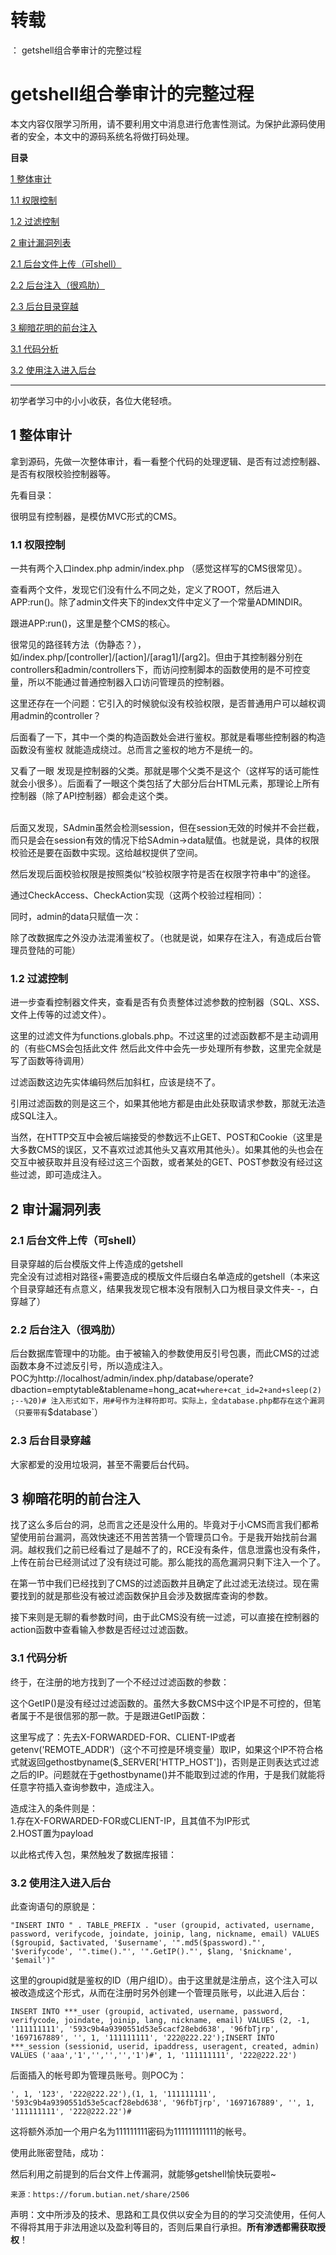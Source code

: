 # 转载
：  getshell组合拳审计的完整过程

# getshell组合拳审计的完整过程

> 
本文内容仅限学习所用，请不要利用文中消息进行危害性测试。为保护此源码使用者的安全，本文中的源码系统名将做打码处理。


**目录**

[1 整体审计](#1%20%E6%95%B4%E4%BD%93%E5%AE%A1%E8%AE%A1)

[1.1 权限控制](#1.1%20%E6%9D%83%E9%99%90%E6%8E%A7%E5%88%B6)

[1.2 过滤控制](#1.2%20%E8%BF%87%E6%BB%A4%E6%8E%A7%E5%88%B6)

[2 审计漏洞列表](#2%20%E5%AE%A1%E8%AE%A1%E6%BC%8F%E6%B4%9E%E5%88%97%E8%A1%A8)

[2.1 后台文件上传（可shell）](#2.1%20%E5%90%8E%E5%8F%B0%E6%96%87%E4%BB%B6%E4%B8%8A%E4%BC%A0%EF%BC%88%E5%8F%AFshell%EF%BC%89)

[2.2 后台注入（很鸡肋）](#2.2%20%E5%90%8E%E5%8F%B0%E6%B3%A8%E5%85%A5%EF%BC%88%E5%BE%88%E9%B8%A1%E8%82%8B%EF%BC%89)

[2.3 后台目录穿越](#2.3%20%E5%90%8E%E5%8F%B0%E7%9B%AE%E5%BD%95%E7%A9%BF%E8%B6%8A)

[3 柳暗花明的前台注入](#3%20%E6%9F%B3%E6%9A%97%E8%8A%B1%E6%98%8E%E7%9A%84%E5%89%8D%E5%8F%B0%E6%B3%A8%E5%85%A5)

[3.1 代码分析](#3.1%20%E4%BB%A3%E7%A0%81%E5%88%86%E6%9E%90)

[3.2 使用注入进入后台](#3.2%20%E4%BD%BF%E7%94%A8%E6%B3%A8%E5%85%A5%E8%BF%9B%E5%85%A5%E5%90%8E%E5%8F%B0)

---


初学者学习中的小小收获，各位大佬轻喷。

## **1 整体审计**

拿到源码，先做一次整体审计，看一看整个代码的处理逻辑、是否有过滤控制器、是否有权限校验控制器等。

先看目录：

很明显有控制器，是模仿MVC形式的CMS。

### **1.1 权限控制**

一共有两个入口index.php admin/index.php （感觉这样写的CMS很常见）。

查看两个文件，发现它们没有什么不同之处，定义了ROOT，然后进入APP:run()。除了admin文件夹下的index文件中定义了一个常量ADMINDIR。

跟进APP:run()，这里是整个CMS的核心。

很常见的路径转方法（伪静态？），如/index.php/[controller]/[action]/[arag1]/[arg2]。但由于其控制器分别在controllers和admin/controllers下，而访问控制脚本的函数使用的是不可控变量，所以不能通过普通控制器入口访问管理员的控制器。

这里还存在一个问题：它引入的时候貌似没有校验权限，是否普通用户可以越权调用admin的controller？

后面看了一下，其中一个类的构造函数处会进行鉴权。那就是看哪些控制器的构造函数没有鉴权 就能造成绕过。总而言之鉴权的地方不是统一的。

又看了一眼 发现是控制器的父类。那就是哪个父类不是这个（这样写的话可能性就会小很多）。后面看了一眼这个类包括了大部分后台HTML元素，那理论上所有控制器（除了API控制器）都会走这个类。

<br/> 后面又发现，SAdmin虽然会检测session，但在session无效的时候并不会拦截，而只是会在session有效的情况下给SAdmin-&gt;data赋值。也就是说，具体的权限校验还是要在函数中实现。这给越权提供了空间。

然后发现后面校验权限是按照类似“校验权限字符是否在权限字符串中”的途径。

通过CheckAccess、CheckAction实现（这两个校验过程相同）：

同时，admin的data只赋值一次：

除了改数据库之外没办法混淆鉴权了。（也就是说，如果存在注入，有造成后台管理员登陆的可能）

### **1.2 过滤控制**

进一步查看控制器文件夹，查看是否有负责整体过滤参数的控制器（SQL、XSS、文件上传等的过滤文件）。

这里的过滤文件为functions.globals.php。不过这里的过滤函数都不是主动调用的（有些CMS会包括此文件 然后此文件中会先一步处理所有参数，这里完全就是写了函数等待调用）

过滤函数这边先实体编码然后加斜杠，应该是绕不了。

引用过滤函数的则是这三个，如果其他地方都是由此处获取请求参数，那就无法造成SQL注入。

当然，在HTTP交互中会被后端接受的参数远不止GET、POST和Cookie（这里是大多数CMS的误区，又不喜欢过滤其他头又喜欢用其他头）。如果其他的头也会在交互中被获取并且没有经过这三个函数，或者某处的GET、POST参数没有经过这些过滤，即可造成注入。

## **2 审计漏洞列表**

### **2.1 后台文件上传（可shell）**

目录穿越的后台模版文件上传造成的getshell<br/> 完全没有过滤相对路径+需要造成的模版文件后缀白名单造成的getshell（本来这个目录穿越还有点意义，结果我发现它根本没有限制入口为根目录文件夹- -，白穿越了）

### **2.2 后台注入（很鸡肋）**

后台数据库管理中的功能。由于被输入的参数使用反引号包裹，而此CMS的过滤函数本身不过滤反引号，所以造成注入。<br/> POC为http://localhost/admin/index.php/database/operate?dbaction=emptytable&amp;tablename=hong_acat`+where+cat_id=2+and+sleep(2);--%20)# 注入形式如下，用#号作为注释符即可。实际上，全database.php都存在这个漏洞（只要带有`$database`）

### **2.3 后台目录穿越**

大家都爱的没用垃圾洞，甚至不需要后台代码。

## **3 柳暗花明的前台注入**

找了这么多后台的洞，总而言之还是没什么用的。毕竟对于小CMS而言我们都希望使用前台漏洞，高效快速还不用苦苦猜一个管理员口令。于是我开始找前台漏洞。越权我们之前已经看过了是越不了的，RCE没有条件，信息泄露也没有条件，上传在前台已经测试过了没有绕过可能。那么能找的高危漏洞只剩下注入一个了。

在第一节中我们已经找到了CMS的过滤函数并且确定了此过滤无法绕过。现在需要找到的就是那些没有被过滤函数保护且会涉及数据库查询的参数。

接下来则是无聊的看参数时间，由于此CMS没有统一过滤，可以直接在控制器的action函数中查看输入参数是否经过过滤函数。

### **3.1 代码分析**

终于，在注册的地方找到了一个不经过过滤函数的参数：

这个GetIP()是没有经过过滤函数的。虽然大多数CMS中这个IP是不可控的，但笔者属于不是很信邪的那一款。于是跟进GetIP函数：

这里写成了：先去X-FORWARDED-FOR、CLIENT-IP或者getenv('REMOTE_ADDR')（这个不可控是环境变量）取IP，如果这个IP不符合格式就返回gethostbyname($_SERVER['HTTP_HOST'])，否则是正则表达式过滤之后的IP。问题就在于gethostbyname()并不能取到过滤的作用，于是我们就能将任意字符插入查询参数中，造成注入。

造成注入的条件则是：<br/> 1.存在X-FORWARDED-FOR或CLIENT-IP，且其值不为IP形式<br/> 2.HOST置为payload

以此格式传入包，果然触发了数据库报错：

### **3.2 使用注入进入后台**

此查询语句的原貌是：

```
"INSERT INTO " . TABLE_PREFIX . "user (groupid, activated, username, password, verifycode, joindate, joinip, lang, nickname, email) VALUES ($groupid, $activated, '$username', '".md5($password)."', '$verifycode', '".time()."', '".GetIP()."', $lang, '$nickname', '$email')"

```

这里的groupid就是鉴权的ID（用户组ID）。由于这里就是注册点，这个注入可以被改造成这个形式，从而在注册时另外创建一个管理员账号，以此进入后台：

```
INSERT INTO ***_user (groupid, activated, username, password, verifycode, joindate, joinip, lang, nickname, email) VALUES (2, -1, '111111111', '593c9b4a9390551d53e5cacf28ebd638', '96fbTjrp', '1697167889', '', 1, '111111111', '222@222.22');INSERT INTO ***_session (sessionid, userid, ipaddress, useragent, created, admin) VALUES ('aaa','1','','','','1')#', 1, '111111111', '222@222.22')

```

后面插入的帐号即为管理员账号。则POC为：

```
', 1, '123', '222@222.22'),(1, 1, '111111111', '593c9b4a9390551d53e5cacf28ebd638', '96fbTjrp', '1697167889', '', 1, '111111111', '222@222.22')#

```

这将额外添加一个用户名为111111111密码为111111111111的帐号。

使用此账密登陆，成功：

然后利用之前提到的后台文件上传漏洞，就能够getshell愉快玩耍啦~

```
来源：https://forum.butian.net/share/2506
```

> 
声明：⽂中所涉及的技术、思路和⼯具仅供以安全为⽬的的学习交流使⽤，任何⼈不得将其⽤于⾮法⽤途以及盈利等⽬的，否则后果⾃⾏承担。**所有渗透都需获取授权**！

